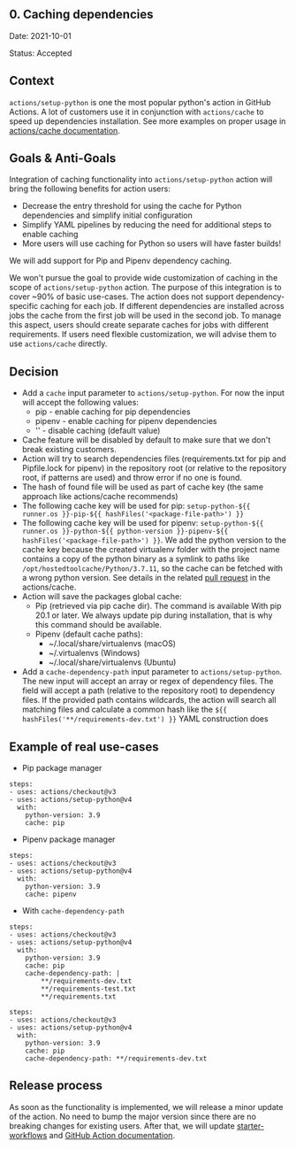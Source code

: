 ## 0. Caching dependencies

Date: 2021-10-01

Status: Accepted

## Context

`actions/setup-python` is one the most popular python's action in GitHub Actions. A lot of customers use it in conjunction with `actions/cache` to speed up dependencies installation.
See more examples on proper usage in [actions/cache documentation](https://github.com/actions/cache/blob/main/examples.md#python---pip).

## Goals & Anti-Goals

Integration of caching functionality into `actions/setup-python` action will bring the following benefits for action users:
 - Decrease the entry threshold for using the cache for Python dependencies and simplify initial configuration
 - Simplify YAML pipelines by reducing the need for additional steps to enable caching
 - More users will use caching for Python so users will have faster builds!

We will add support for Pip and Pipenv dependency caching.

We won't pursue the goal to provide wide customization of caching in the scope of `actions/setup-python` action. The purpose of this integration is to cover ~90% of basic use-cases. The action does not support dependency-specific caching for each job. If different dependencies are installed across jobs the cache from the first job will be used in the second job. To manage this aspect, users should create separate caches for jobs with different requirements. If users need flexible customization, we will advise them to use `actions/cache` directly.

## Decision

 - Add a `cache` input parameter to `actions/setup-python`. For now the input will accept the following values:
    - pip - enable caching for pip dependencies
    - pipenv - enable caching for pipenv dependencies
    - '' - disable caching (default value)
 - Cache feature will be disabled by default to make sure that we don't break existing customers.
 - Action will try to search dependencies files (requirements.txt for pip and Pipfile.lock for pipenv) in the repository root (or relative to the repository root, if patterns are used) and throw error if no one is found.
 - The hash of found file will be used as part of cache key (the same approach like actions/cache recommends)
 - The following cache key will be used for pip: `setup-python-${{ runner.os }}-pip-${{ hashFiles('<package-file-path>') }}`
 - The following cache key will be used for pipenv: `setup-python-${{ runner.os }}-python-${{ python-version }}-pipenv-${{ hashFiles('<package-file-path>') }}`. We add the python version to the cache key because the created virtualenv folder with the project name contains a copy of the python binary as a symlink to paths like `/opt/hostedtoolcache/Python/3.7.11`, so the cache can be fetched with a wrong python version. See details in the related [pull request](https://github.com/actions/cache/pull/607) in the actions/cache.
 - Action will save the packages global cache:
    - Pip (retrieved via pip cache dir). The command is available With pip 20.1 or later. We always update pip during installation, that is why this command should be available.
    - Pipenv (default cache paths):
        - ~/.local/share/virtualenvs (macOS)
        - ~/.virtualenvs (Windows)
        - ~/.local/share/virtualenvs (Ubuntu)
 - Add a `cache-dependency-path` input parameter to `actions/setup-python`. The new input will accept an array or regex of dependency files. The field will accept a path (relative to the repository root) to dependency files. If the provided path contains wildcards, the action will search all matching files and calculate a common hash like the `${{ hashFiles('**/requirements-dev.txt') }}` YAML construction does

## Example of real use-cases

 - Pip package manager

```
steps:
- uses: actions/checkout@v3
- uses: actions/setup-python@v4
  with:
    python-version: 3.9
    cache: pip
```

 - Pipenv package manager

```
steps:
- uses: actions/checkout@v3
- uses: actions/setup-python@v4
  with:
    python-version: 3.9
    cache: pipenv
```
- With `cache-dependency-path`

```
steps:
- uses: actions/checkout@v3
- uses: actions/setup-python@v4
  with:
    python-version: 3.9
    cache: pip
    cache-dependency-path: |
        **/requirements-dev.txt
        **/requirements-test.txt
        **/requirements.txt
```


```
steps:
- uses: actions/checkout@v3
- uses: actions/setup-python@v4
  with:
    python-version: 3.9
    cache: pip
    cache-dependency-path: **/requirements-dev.txt
```

## Release process

As soon as the functionality is implemented, we will release a minor update of the action. No need to bump the major version since there are no breaking changes for existing users. After that, we will update [starter-workflows](https://github.com/actions/starter-workflows/blob/main/ci/python-app.yml) and [GitHub Action documentation](https://docs.github.com/en/actions/automating-builds-and-tests/building-and-testing-python#caching-dependencies).
